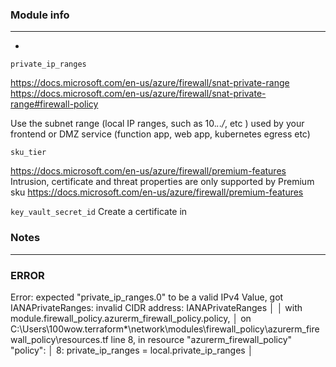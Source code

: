 ### Module info
---


* 
`private_ip_ranges` 

https://docs.microsoft.com/en-us/azure/firewall/snat-private-range
https://docs.microsoft.com/en-us/azure/firewall/snat-private-range#firewall-policy

Use the subnet range (local IP ranges, such as 10.*.*.*/*, etc ) used by your frontend or DMZ service (function app, web app, kubernetes egress etc)   

`sku_tier`

https://docs.microsoft.com/en-us/azure/firewall/premium-features
Intrusion, certificate and threat properties are only supported by Premium sku
https://docs.microsoft.com/en-us/azure/firewall/premium-features

`key_vault_secret_id` Create a certificate in 
### Notes
---



### ERROR

 Error: expected "private_ip_ranges.0" to be a valid IPv4 Value, got IANAPrivateRanges: invalid CIDR address: IANAPrivateRanges
│
│   with module.firewall_policy.azurerm_firewall_policy.policy,
│   on C:\Users\100wow\.terraform\*\network\modules\firewall_policy\azurerm_firewall_policy\resources.tf line 8, in resource "azurerm_firewall_policy" "policy":
│    8:   private_ip_ranges        = local.private_ip_ranges
│